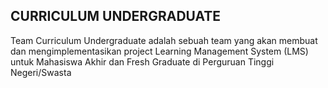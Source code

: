 ## CURRICULUM UNDERGRADUATE

Team Curriculum Undergraduate adalah sebuah team yang akan membuat dan mengimplementasikan project 
Learning Management System (LMS) untuk Mahasiswa Akhir dan Fresh Graduate di Perguruan Tinggi Negeri/Swasta
